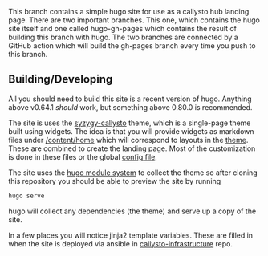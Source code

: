 This branch contains a simple hugo site for use as a callysto hub landing page.
There are two important branches. This one, which contains the hugo site itself
and one called hugo-gh-pages which contains the result of building this branch
with hugo. The two branches are connected by a GitHub action which will build
the gh-pages branch every time you push to this branch.

## Building/Developing

All you should need to build this site is a recent version of hugo. Anything
above v0.64.1 _should_ work, but something above 0.80.0 is recommended.

The site is uses the
[syzygy-callysto](https://github.com/pimsmath/gohugo-theme-syzygy-callysto)
theme, which is a single-page theme built using widgets. The idea is that you
will provide widgets as markdown files under [/content/home](/content/home/)
which will correspond to layouts in the
[theme](https://github.com/pimsmath/gohugo-theme-syzygy-callysto/layouts/partials/widgets/).
These are combined to create the landing page. Most of the customization is done
in these files or the global [config file](./config.toml).

The site uses the [hugo module system](https://gohugo.io/hugo-modules/) to
collect the theme so after cloning this repository you should be able to preview
the site by running
```bash
hugo serve
```
hugo will collect any dependencies (the theme) and serve up a copy of the site.

In a few places you will notice jinja2 template variables. These are filled in
when the site is deployed via ansible in
[callysto-infrastructure](https://github.com/callysto/infrastructure) repo.
